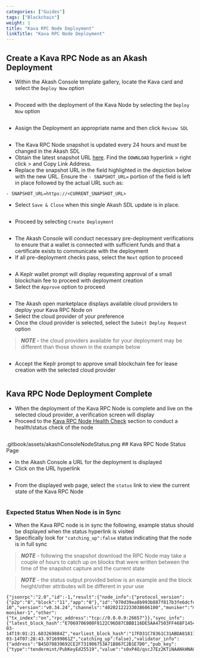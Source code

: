 ```yaml
---
categories: ["Guides"]
tags: ["Blockchain"]
weight: 1
title: "Kava RPC Node Deployment"
linkTitle: "Kava RPC Node Deployment"
---
```

## Create a Kava RPC Node as an Akash Deployment

* Within the Akash Console template gallery, locate the Kava card and select the `Deploy Now` option

<figure><img src="/img/akashConsoleDeployment.png" alt=""><figcaption></figcaption></figure>

* Proceed with the deployment of the Kava Node by selecting the `Deploy Now` option

<figure><img src="/img/akashConsoleProceedWithDeployment.png" alt=""><figcaption></figcaption></figure>

* Assign the Deployment an appropriate name and then click `Review SDL`

<figure><img src="/img/akashConsoleEditSDL.png" alt=""><figcaption></figcaption></figure>

* The Kava RPC Node snapshot is updated every 24 hours and must be changed in the Akash SDL
* Obtain the latest snapshot URL [here](https://polkachu.com/tendermint\_snapshots/kava).  Find the `DOWNLOAD` hyperlink > right click > and Copy Link Address.
* Replace the snapshot URL in the field highlighted in the depiction below with the new URL.  Ensure the `- SNAPSHOT_URL=` portion of the field is left in place followed by the actual URL such as:

`- SNAPSHOT_URL=https://<CURRENT_SNAPSHOT_URL>`

  * Select `Save & Close` when this single Akash SDL update is in place.

  <figure><img src="/img/akashConsoleSnapshotUpdate.png" alt=""><figcaption></figcaption></figure>

  * Proceed by selecting `Create Deployment`&#x20;

  <figure><img src="/img/akashConsoleCreateDeployment.png" alt=""><figcaption></figcaption></figure>

  * The Akash Console will conduct necessary pre-deployment verifications to ensure that a wallet is connected with sufficient funds and that a certificate exists to communicate with the deployment
  * If all pre-deployment checks pass, select the `Next` option to proceed

  <figure><img src="/img/akashConsolePreflightCheck.png" alt=""><figcaption></figcaption></figure>

  * A Keplr wallet prompt will display requesting approval of a small blockchain fee to proceed with deployment creation
  * Select the `Approve` option to proceed

  <figure><img src="/img/akashConsoleDeploymentFees.png" alt=""><figcaption></figcaption></figure>

  * The Akash open marketplace displays available cloud providers to deploy your Kava RPC Node on
  * Select the cloud provider of your preference
  * Once the cloud provider is selected, select the `Submit Deploy Request` option

  > _**NOTE -**_ the cloud providers available for your deployment may be different than those shown in the example below

  <figure><img src="/img/akashConsoleSelectProvider.png" alt=""><figcaption></figcaption></figure>

  * Accept the Keplr prompt to approve small blockchain fee for lease creation with the selected cloud provider

  <figure><img src="/img/akashConsoleLeaseFees.png" alt=""><figcaption></figcaption></figure>

  ## Kava RPC Node Deployment Complete

  * When the deployment of the Kava RPC Node is complete and live on the selected cloud provider, a verification screen will display
  * Proceed to the [Kava RPC Node Health Check](kava-rpc-node-health-check.md) section to conduct a health/status check of the node

  <figure><img src="/img/akashConsoleLeaseStatus.png" alt=""><figcaption></figcaption></figure>
  .gitbook/assets/akashConsoleNodeStatus.png
  ## Kava RPC Node Status Page

  * In the Akash Console a URL for the deployment is displayed
  * Click on the URL hyperlink

  <figure><img src="/img/akashConsoleDeploymentURI.png" alt=""><figcaption></figcaption></figure>

  * From the displayed web page, select the `status` link to view the current state of the Kava RPC Node

  <figure><img src="/img/akashConsoleNodeStatus.png" alt=""><figcaption></figcaption></figure>

  ### Expected Status When Node is in Sync

  * When the Kava RPC node is in sync the following, example status should be displayed when the status hyperlink is visited
  * Specifically look for `"catching_up":false` status indicating that the node is in full sync

  > _**NOTE**_ - following the snapshot download the RPC Node may take a couple of hours to catch up on blocks that were written between the time of the snapshot capture and the current state

  > _**NOTE**_ - the status output provided below is an example and the block height/other attributes will be different in your use

  ```
  {"jsonrpc":"2.0","id":-1,"result":{"node_info":{"protocol_version":{"p2p":"8","block":"11","app":"0"},"id":"070d39ea8b993b887f817b3fe6dcfd49cdb4bdf4","listen_addr":"tcp://0.0.0.0:26656","network":"kava_2222-10","version":"v0.34.24","channels":"40202122233038606100","moniker":"my-moniker-1","other":{"tx_index":"on","rpc_address":"tcp://0.0.0.0:26657"}},"sync_info":{"latest_block_hash":"E7069706908F8122C96D87CBBB116DE5AA47503FF468F145411B3871D77320E9","latest_app_hash":"580AE91330C0ADA05FA759C5F8C9B57359275EC494C784C8C4018F921A39C856","latest_block_height":"3974035","latest_block_time":"2023-03-14T19:01:21.683269884Z","earliest_block_hash":"17FD31C78361C31ABDA818174062E72D4094E799E90C82996194C6EAC89AAD35","earliest_app_hash":"CCD5D5D23E985B5DDCE0446662EAF26DEBF26DD4EA322DA1789991C9B974B5B0","earliest_block_height":"3967596","earliest_block_time":"2023-03-14T07:28:43.971699061Z","catching_up":false},"validator_info":{"address":"B45D70839692CE2F731906753A71B867C2B1E7D0","pub_key":{"type":"tendermint/PubKeyEd25519","value":"s0xP4O/qscJ7Ez2KTiNAANkHNAUToWEETwvh6Oq0oAw="},"voting_power":"0"}}}
  ```
  